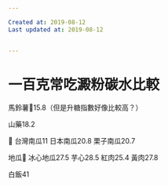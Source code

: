 ```yaml
---

Created at: 2019-08-12
Last updated at: 2019-08-12


---
```


# 一百克常吃澱粉碳水比較


馬鈴薯🥔15.8（但是升糖指數好像比較高？）

山藥18.2

🎃
台灣南瓜11
日本南瓜20.8
栗子南瓜20.7

地瓜🍠
冰心地瓜27.5
芋心28.5
紅肉25.4
黃肉27.8

白飯41


